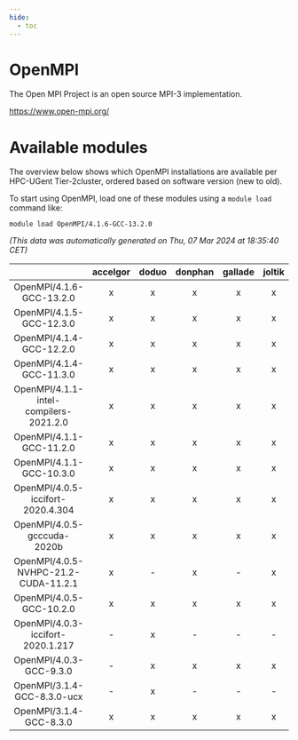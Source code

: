 ```yaml
---
hide:
  - toc
---
```


OpenMPI
=======


The Open MPI Project is an open source MPI-3 implementation.

https://www.open-mpi.org/
# Available modules


The overview below shows which OpenMPI installations are available per HPC-UGent Tier-2cluster, ordered based on software version (new to old).

To start using OpenMPI, load one of these modules using a `module load` command like:

```shell
module load OpenMPI/4.1.6-GCC-13.2.0
```

*(This data was automatically generated on Thu, 07 Mar 2024 at 18:35:40 CET)*  

| |accelgor|doduo|donphan|gallade|joltik|skitty|
| :---: | :---: | :---: | :---: | :---: | :---: | :---: |
|OpenMPI/4.1.6-GCC-13.2.0|x|x|x|x|x|x|
|OpenMPI/4.1.5-GCC-12.3.0|x|x|x|x|x|x|
|OpenMPI/4.1.4-GCC-12.2.0|x|x|x|x|x|x|
|OpenMPI/4.1.4-GCC-11.3.0|x|x|x|x|x|x|
|OpenMPI/4.1.1-intel-compilers-2021.2.0|x|x|x|x|x|x|
|OpenMPI/4.1.1-GCC-11.2.0|x|x|x|x|x|x|
|OpenMPI/4.1.1-GCC-10.3.0|x|x|x|x|x|x|
|OpenMPI/4.0.5-iccifort-2020.4.304|x|x|x|x|x|x|
|OpenMPI/4.0.5-gcccuda-2020b|x|x|x|x|x|x|
|OpenMPI/4.0.5-NVHPC-21.2-CUDA-11.2.1|x|-|x|-|x|-|
|OpenMPI/4.0.5-GCC-10.2.0|x|x|x|x|x|x|
|OpenMPI/4.0.3-iccifort-2020.1.217|-|x|-|-|-|-|
|OpenMPI/4.0.3-GCC-9.3.0|-|x|x|x|x|x|
|OpenMPI/3.1.4-GCC-8.3.0-ucx|-|x|-|-|-|-|
|OpenMPI/3.1.4-GCC-8.3.0|x|x|x|x|x|x|
